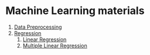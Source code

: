 # Machine Learning materials
1. [Data Preprocessing](data_preprocessing/) 
2. [Regression](regression/)
   1. [Linear Regression](regression/linear_regression/)
   2. [Multiple Linear Regression](regression/multiple_linear_regression) 
